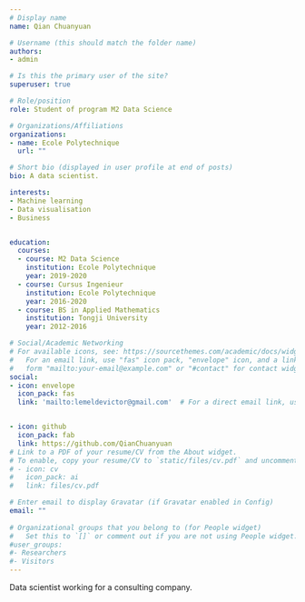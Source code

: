 ```yaml
---
# Display name
name: Qian Chuanyuan

# Username (this should match the folder name)
authors:
- admin

# Is this the primary user of the site?
superuser: true

# Role/position
role: Student of program M2 Data Science

# Organizations/Affiliations
organizations:
- name: Ecole Polytechnique
  url: ""

# Short bio (displayed in user profile at end of posts)
bio: A data scientist.

interests:
- Machine learning
- Data visualisation
- Business


education:
  courses:
  - course: M2 Data Science
    institution: Ecole Polytechnique
    year: 2019-2020
  - course: Cursus Ingenieur
    institution: Ecole Polytechnique
    year: 2016-2020
  - course: BS in Applied Mathematics
    institution: Tongji University
    year: 2012-2016

# Social/Academic Networking
# For available icons, see: https://sourcethemes.com/academic/docs/widgets/#icons
#   For an email link, use "fas" icon pack, "envelope" icon, and a link in the
#   form "mailto:your-email@example.com" or "#contact" for contact widget.
social:
- icon: envelope
  icon_pack: fas
  link: 'mailto:lemeldevictor@gmail.com'  # For a direct email link, use "mailto:test@example.org".


- icon: github
  icon_pack: fab
  link: https://github.com/QianChuanyuan
# Link to a PDF of your resume/CV from the About widget.
# To enable, copy your resume/CV to `static/files/cv.pdf` and uncomment the lines below.  
# - icon: cv
#   icon_pack: ai
#   link: files/cv.pdf

# Enter email to display Gravatar (if Gravatar enabled in Config)
email: ""
  
# Organizational groups that you belong to (for People widget)
#   Set this to `[]` or comment out if you are not using People widget.  
#user_groups:
#- Researchers
#- Visitors
---
```


Data scientist working for a consulting company.


